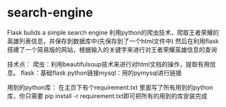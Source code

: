 # search-engine
Flask bulids a simple search engine
利用python的爬虫技术，爬取王者荣耀的英雄列表信息，并保存到数据库中(先保存到了一个html文件中)
然后在利用flask搭建了一个简易版的网站，根据输入的关键字来进行对王者荣耀英雄信息的查询

技术点：
  爬虫：利用beautifulsoup技术来进行对html文档的操作，提取有用信息。
  flask：基础flask
  python链接mysql：用的pymysql进行链接


用到的python库：
  在主页下有个requirement.txt  里面写了所有用到的python库，你只需要 pip install -r requirement.txt即可把所有的用到的库安装完成
